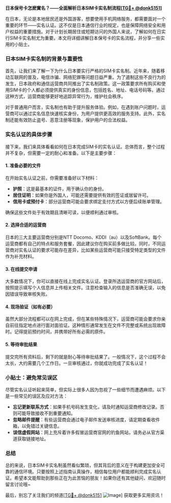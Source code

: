 **日本保号卡怎麽實名？——全面解析日本SIM卡实名制流程[[TG💪+ @donk5151](https://t.me/s/donk5151)]**

在日本，无论是本地居民还是外国游客，想要使用手机网络服务，都需要面对一个重要的环节——实名认证。这不仅是日本通信行业的规定，也是保障网络安全和用户权益的重要措施。对于计划长期居住或短期访问的外国人来说，了解如何在日实行SIM卡实名制尤为重要。本文将详细讲解日本保号卡的实名流程，并分享一些实用的小贴士。

### 日本SIM卡实名制的背景与重要性

首先，让我们来了解一下为什么日本要实行严格的SIM卡实名制。近年来，随着移动互联网的普及，电信诈骗、网络犯罪等问题日益严重。为了遏制这些不良行为的发生，日本政府和通信运营商共同推出了实名制政策。这一政策要求所有购买和使用SIM卡的个人都必须提供真实的身份信息，包括姓名、地址、电话号码等。通过这种方式，运营商能够更好地追踪异常行为，维护社会秩序。

对于普通用户而言，实名制也有助于提升服务体验。例如，在遇到账户问题时，运营商可以通过实名信息快速核实身份，为用户提供更高效的服务支持。此外，实名制还能有效防止盗号、恶意注册等现象，保护用户的合法权益。

### 实名认证的具体步骤

接下来，我们来具体看看如何在日本完成SIM卡的实名认证。总体而言，整个过程并不复杂，但需要一定的耐心和准备。以下是主要步骤：

#### 1. 准备必要的文件

在开始实名认证之前，你需要准备好以下材料：

- **护照**：这是最基本的证件，用于确认你的身份。
- **居住证明**：如果你是外国人，可能还需要提供有效的签证或居留许可。
- **信用卡或预付卡**：部分运营商可能会要求绑定支付方式以方便后续账单管理。

确保这些文件处于有效期且清晰可读，以便顺利通过审核。

#### 2. 选择合适的运营商

日本的三大主要运营商分别是NTT Docomo、KDDI（au）以及SoftBank。每个运营商都有自己的特点和服务套餐，因此建议你在购买前多做比较。同时，不同运营商对实名认证的要求可能存在差异，比如某些运营商可能只接受特定类型的文件作为补充材料。

#### 3. 在线提交申请

大多数情况下，你可以直接在线上完成实名认证。登录所选运营商的官方网站后，按照提示填写个人信息并上传相关文件。注意检查输入的信息是否准确无误，以免因错误导致审核失败。

#### 4. 现场验证（如有必要）

虽然大部分流程都可以在网上完成，但在某些特殊情况下，运营商可能会要求你亲自前往指定地点进行面对面验证。这种情形通常发生在文件不完整或系统出现故障时。记得提前预约时间，并携带好所有必需的原件。

#### 5. 等待审批结果

提交完所有资料后，剩下的就是耐心等待审批结果了。一般情况下，这个过程不会太长，大约需要几个工作日。一旦审核通过，你就成功完成了实名认证！

### 小贴士：避免常见误区

尽管实名认证听起来简单，但实际上很多人因为忽视了一些细节而遭遇麻烦。以下是一些常见的误区及应对方法：

- **忘记更新联系方式**：如果手机号码发生变化，请及时通知运营商修改记录。否则可能导致接收不到重要通知。
- **忽略邮件提醒**：有些运营商会通过电子邮件发送审核进度，请定期查看收件箱，以免错过关键信息。
- **误信虚假网站**：网上充斥着许多假冒运营商官网的钓鱼网站，请务必从官方渠道获取链接地址。

### 总结

总的来说，日本SIM卡实名制虽然看似繁琐，但其背后的意义在于构建更加安全可靠的通信环境。只要按照上述指南认真操作，相信每位用户都能顺利完成实名认证。希望本文能帮助到那些正在为此苦恼的朋友！如果你还有其他疑问，欢迎随时留言讨论哦~

最后，别忘了关注我们的频道[[TG💪+ @donk5151](https://t.me/s/donk5151) ![Image](https://i.postimg.cc/rwNCRYN7/Snipaste-2025-04-30-17-27-05.png)] 获取更多实用资讯！